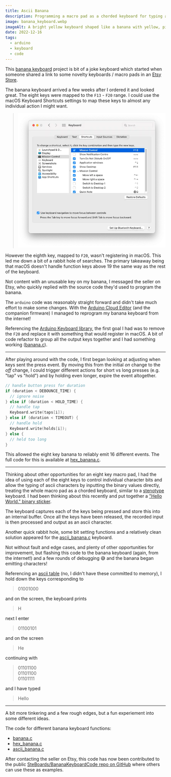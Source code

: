 ```yaml
---
title: Ascii Banana
description: Programming a macro pad as a chorded keyboard for typing ascii characters
image: banana_keyboard.webp
imageAlt: A bright yellow keyboard shaped like a banana with yellow, pink, and purple keycaps
date: 2022-12-16
tags:
  - arduino
  - keyboard
  - code
---
```


This [banana keyboard](https://www.etsy.com/au/listing/1232068534/8-key-banana-macropad) project is bit of a joke keyboard which started when someone shared a link to some novelty keyboards / macro pads in an [Etsy Store](https://www.etsy.com/au/shop/Steboards).

The banana keyboard arrived a few weeks after I ordered it and looked great. The eight keys were mapped to the `F13` - `F20` range. I could use the macOS Keyboard Shortcuts settings to map these keys to almost any individual action I might want.

> ![Keyboard Shortcuts](keyboard-shortcuts-settings.webp "Image of macOS Keyboard Shortcuts settings with F13 mapped")

However the eighth key, mapped to `F20`, wasn't registering in macOS. This led me down a bit of a rabbit hole of searches. The primary takeaway being that macOS doesn't handle function keys above 19 the same way as the rest of the keyboard.

Not content with an unusable key on my banana, I messaged the seller on Etsy, who quickly replied with the source code they'd used to program the banana.

The `arduino` code was reasonably straight forward and didn't take much effort to make some changes. With the [Arduino Cloud Editor](https://create.arduino.cc) (and the companion firmware) I managed to reprogram my banana keyboard from the internet!

Referencing the [Arduino Keyboard library](https://www.arduino.cc/reference/en/language/functions/usb/keyboard/), the first goal I had was to remove the `F20` and replace it with something that would register in macOS. A bit of code refactor to group all the output keys together and I had something working ([banana.c](https://gist.github.com/pbrdmn/5a44e6726664d8411423e7133ea8912d)).

---

After playing around with the code, I first began looking at adjusting when keys sent the press event. By moving this from the initial *on* change to the *off* change, I could trigger different actions for short vs long presses (e.g. "tap" vs "hold") and by holding even longer, expire the event altogether.

```c
// handle button press for duration
if (duration < DEBOUNCE_TIME) {
  // ignore noise
} else if (duration < HOLD_TIME) {
  // handle tap
  Keyboard.write(taps[i]);
} else if (duration < TIMEOUT) {
  // handle hold
  Keyboard.write(holds[i]);
} else {
  // held too long
}
```

This allowed the eight key banana to reliably emit 16 different events. The full code for this is available at [hex_banana.c](https://gist.github.com/pbrdmn/ad6a53a064057658a2a4f19d895c0077).

---

Thinking about other opportunities for an eight key macro pad, I had the idea of using each of the eight keys to control individual character bits and allow the typing of ascii characters by inputting the binary values directly, treating the whole macro pad as a chorded keyboard, similar to a [stenotype](https://en.wikipedia.org/wiki/Stenotype) keyboard. I had been thinking about this recently and put together a ["Hello World." binary sticker](https://www.redbubble.com/i/sticker/Hello-world-binary-by-philip-boardman/134772669.EJUG5 "Sticker design with binary representation of each letter in the string 'Hello world.'").

The keyboard captures each of the keys being pressed and store this into an internal buffer. Once all the keys have been released, the recorded input is then processed and output as an ascii character.

Another quick rabbit hole, some bit setting functions and a relatively clean solution appeared for the [ascii_banana.c](https://gist.github.com/pbrdmn/646eedc374ec37e680a70c88dc4bfcc3) keyboard.

Not without fault and edge cases, and plenty of other opportunities for improvement, but flashing this code to the banana keyboard (again, from the internet!) and a few rounds of debugging 😅 and the banana began emitting characters!

Referencing an [ascii table](https://www.binaryhexconverter.com/binary-ascii-characters-table "Table listing ascii characters and their binary representation") (no, I didn't have these committed to memory), I hold down the keys corresponding to

> 01001000

and on the screen, the keyboard prints

> H

next I enter

> 01100101

and on the screen

> He

continuing with

> 01101100  
> 01101100  
> 01101111

and I have typed

> Hello

---

A bit more tinkering and a few rough edges, but a fun experiement into some different ideas.

The code for different banana keyboard functions:

- [banana.c](https://gist.github.com/pbrdmn/5a44e6726664d8411423e7133ea8912d)
- [hex_banana.c](https://gist.github.com/pbrdmn/ad6a53a064057658a2a4f19d895c0077)
- [ascii_banana.c](https://gist.github.com/pbrdmn/646eedc374ec37e680a70c88dc4bfcc3)

After contacting the seller on Etsy, this code has now been contributed to the public [SteBoards/BananaKeyboardCode repo on GitHub](https://github.com/SteBoards/BananaKeyboardCode) where others can use these as examples.